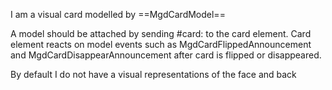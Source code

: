 I am a visual card modelled by ==MgdCardModel==

A model should be attached by sending #card: to the card element.
Card element reacts on model events such as MgdCardFlippedAnnouncement and MgdCardDisappearAnnouncement after card is flipped or disappeared.

By default I do not have a visual representations of the face and back